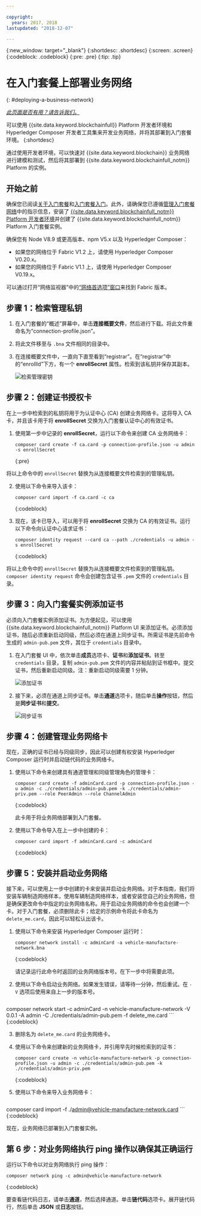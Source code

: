 ```yaml
---

copyright:
  years: 2017, 2018
lastupdated: "2018-12-07"

---
```


{:new_window: target="_blank"}
{:shortdesc: .shortdesc}
{:screen: .screen}
{:codeblock: .codeblock}
{:pre: .pre}
{:tip: .tip}

# 在入门套餐上部署业务网络
{: #deploying-a-business-network}


*[此页面是否有用？请告诉我们。](https://www.surveygizmo.com/s3/4501493/IBM-Blockchain-Documentation)*


可以使用 {{site.data.keyword.blockchainfull}} Platform 开发者环境和 Hyperledger Composer 开发者工具集来开发业务网络，并将其部署到入门套餐环境。
{:shortdesc}

通过使用开发者环境，可以快速对 {{site.data.keyword.blockchain}} 业务网络进行建模和测试，然后将其部署到 {{site.data.keyword.blockchainfull_notm}} Platform 的实例。

## 开始之前

确保您已阅读[关于入门套餐](./starter_plan.html)和[入门套餐入门](./get_start_starter_plan.html)。此外，请确保您已遵循[管理入门套餐网络](./get_start_starter_plan.html)中的指示信息，安装了 [{{site.data.keyword.blockchainfull_notm}} Platform 开发者环境](./develop_install.html)并创建了 {{site.data.keyword.blockchainfull_notm}} Platform 入门套餐实例。

确保您有 Node V8.9 或更高版本、npm V5.x 以及 Hyperledger Composer：

- 如果您的网络位于 Fabric V1.2 上，请使用 Hyperledger Composer V0.20.x。
- 如果您的网络位于 Fabric V1.1 上，请使用 Hyperledger Composer V0.19.x。  

可以通过打开“网络监视器”中的[“网络首选项”窗口](../v10_dashboard.html#network-preferences)来找到 Fabric 版本。


## 步骤 1：检索管理私钥

1. 在入门套餐的“概述”屏幕中，单击**连接概要文件**，然后进行下载。将此文件重命名为“connection-profile.json”。

2. 将此文件移至与 `.bna` 文件相同的目录中。

3. 在连接概要文件中，一直向下直至看到“registrar”。在“registrar”中的“enrollId”下方，有一个 **enrollSecret** 属性。检索到该私钥并保存其副本。

    ![检索管理密钥](images/get_enroll_secret.gif "检索管理密钥")


## 步骤 2：创建证书授权卡

在上一步中检索到的私钥将用于为认证中心 (CA) 创建业务网络卡。这将导入 CA 卡，并且该卡用于将 **enrollSecret** 交换为入门套餐认证中心的有效证书。

1. 使用第一步中记录的 **enrollSecret**，运行以下命令来创建 CA 业务网络卡：

   ```
   composer card create -f ca.card -p connection-profile.json -u admin -s enrollSecret
   ```
   {:pre}

将以上命令中的 `enrollSecret` 替换为从连接概要文件检索到的管理私钥。

2. 使用以下命令来导入该卡：

   ```
   composer card import -f ca.card -c ca
   ```
   {:codeblock}

3. 现在，该卡已导入，可以用于将 **enrollSecret** 交换为 CA 的有效证书。运行以下命令向认证中心请求证书：

   ```
   composer identity request --card ca --path ./credentials -u admin -s enrollSecret
   ```
   {:codeblock}

将以上命令中的 `enrollSecret` 替换为从连接概要文件检索到的管理私钥。`composer identity request` 命令会创建包含证书 `.pem` 文件的 `credentials` 目录。

## 步骤 3：向入门套餐实例添加证书

必须向入门套餐实例添加证书。为方便起见，可以使用 {{site.data.keyword.blockchainfull_notm}} Platform UI 来添加证书。必须添加证书，随后必须重新启动同级，然后必须在通道上同步证书。所需证书是先前命令生成的 `admin-pub.pem` 文件，其位于 `credentials` 目录中。

1. 在入门套餐 UI 中，依次单击**成员**选项卡、**证书**和**添加证书**。转至 `credentials` 目录，复制 `admin-pub.pem` 文件的内容并粘贴到证书框中。提交证书，然后重新启动同级。注：重新启动同级需要 1 分钟。

    ![添加证书](images/add_cert.gif "添加证书")

2. 接下来，必须在通道上同步证书。单击**通道**选项卡，随后单击**操作**按钮，然后是**同步证书**和**提交**。

    ![同步证书](images/sync_cert.gif "同步证书")

## 步骤 4：创建管理业务网络卡

现在，正确的证书已经与同级同步，因此可以创建有权安装 Hyperledger Composer 运行时并启动链代码的业务网络卡。

1. 使用以下命令来创建具有通道管理和同级管理角色的管理卡：

   ```
   composer card create -f adminCard.card -p connection-profile.json -u admin -c ./credentials/admin-pub.pem -k ./credentials/admin-priv.pem --role PeerAdmin --role ChannelAdmin
   ```
   {:codeblock}

   此卡用于将业务网络部署到入门套餐。

2. 使用以下命令导入在上一步中创建的卡：

   ```
   composer card import -f adminCard.card -c adminCard
   ```
   {:codeblock}

## 步骤 5：安装并启动业务网络

接下来，可以使用上一步中创建的卡来安装并启动业务网络。对于本指南，我们将安装车辆制造网络样本，使用车辆制造网络样本，或者安装您自己的业务网络，但是确保更改命令中指定的业务网络名称。用于启动业务网络的命令也会创建一个卡。对于入门套餐，必须删除此卡；给定的示例命令将此卡命名为 `delete_me.card`，因此可以轻松认出该卡。

1. 使用以下命令来安装 Hyperledger Composer 运行时：

   ```
   composer network install -c adminCard -a vehicle-manufacture-network.bna
   ```
   {:codeblock}

   请记录运行此命令时返回的业务网络版本号。在下一步中将需要此项。

2. 使用以下命令启动业务网络。如果发生错误，请等待一分钟，然后重试。在 `-V` 选项后使用来自上一步的版本号。

    ```
composer network start -c adminCard -n vehicle-manufacture-network -V 0.0.1 -A admin -C ./credentials/admin-pub.pem -f delete_me.card
    ```
    {:codeblock}

3. 删除名为 `delete_me.card` 的业务网络卡。

4. 使用以下命令来创建新的业务网络卡，并引用早先时候检索到的证书：

   ```
   composer card create -n vehicle-manufacture-network -p connection-profile.json -u admin -c ./credentials/admin-pub.pem -k ./credentials/admin-priv.pem
   ```
   {:codeblock}

5. 使用以下命令来导入业务网络卡：

    ```
composer card import -f ./admin@vehicle-manufacture-network.card
    ```
    {:codeblock}

现在，业务网络已部署到入门套餐实例。

## 第 6 步：对业务网络执行 ping 操作以确保其正确运行

运行以下命令以对业务网络执行 ping 操作：

   ```
   composer network ping -c admin@vehicle-manufacture-network
   ```
   {:codeblock}

要查看链代码日志，请单击**通道**，然后选择通道。<!-- Click the dropdown arrow to view the logs, or the Actions symbol to view in more detail. -->单击**链代码**选项卡。展开链代码行，然后单击 **JSON** 或**日志**按钮。

<!-- [fN-Yuj](https://i.makeagif.com/media/4-13-2018/fN-Yuj.gif) -->
